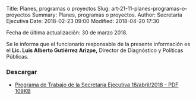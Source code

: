 Title: Planes, programas o proyectos
Slug: art-21-11-planes-programas-o-proyectos
Summary: Planes, programas o proyectos.
Author: Secretaría Ejecutiva
Date: 2018-02-23 09:00
Modified: 2018-04-20 17:30


Fecha de última actualización: 30 de marzo 2018.

Se le informa que el funcionario responsable de la presente información
es el **Lic. Luis Alberto Gutiérrez Arizpe,** Director de Diagnóstico y
Políticas Públicas.

### Descargar

* [Programa de Trabajo de la Secretaría Ejecutiva 18/abril/2018 - PDF 109KB](programa-de-trabajo-de-la-secretaria-ejecutiva-2018-04-18.pdf)

